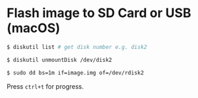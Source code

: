 # Flash image to SD Card or USB (macOS)

```bash
$ diskutil list # get disk number e.g. disk2

$ diskutil unmountDisk /dev/disk2

$ sudo dd bs=1m if=image.img of=/dev/rdisk2
```

Press `ctrl+t` for progress.
